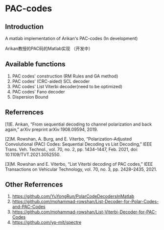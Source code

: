 # PAC-codes

## Introduction
A matlab implementation of Arikan's PAC-codes (In development)

Arikan教授的PAC码的Matlab实现 （开发中）

## Available functions

1. PAC codes' construction (RM Rules and GA method)
2. PAC codes' (CRC-aided) SCL decoder
3. PAC codes' List Viterbi decoder(need to be optimized)
4. PAC codes' Fano decoder
5. Dispersion Bound

## Referrences

[1]E. Arıkan, “From sequential decoding to channel polarization and back again,” arXiv preprint arXiv:1908.09594, 2019.

[2]M. Rowshan, A. Burg, and E. Viterbo, “Polarization-Adjusted Convolutional (PAC) Codes: Sequential Decoding vs List Decoding,” IEEE Trans. Veh. Technol., vol. 70, no. 2, pp. 1434–1447, Feb. 2021, doi: 10.1109/TVT.2021.3052550.

[3]M. Rowshan and E. Viterbo, “List Viterbi decoding of PAC codes,” IEEE Transactions on Vehicular Technology, vol. 70, no. 3, pp. 2428–2435, 2021.

## Other Referrences
1. https://github.com/YuYongRun/PolarCodeDecodersInMatlab
2. https://github.com/mohammad-rowshan/List-Decoder-for-Polar-Codes-and-PAC-Codes
3. https://github.com/mohammad-rowshan/List-Viterbi-Decoder-for-PAC-Codes
4. https://github.com/yp-mit/spectre



